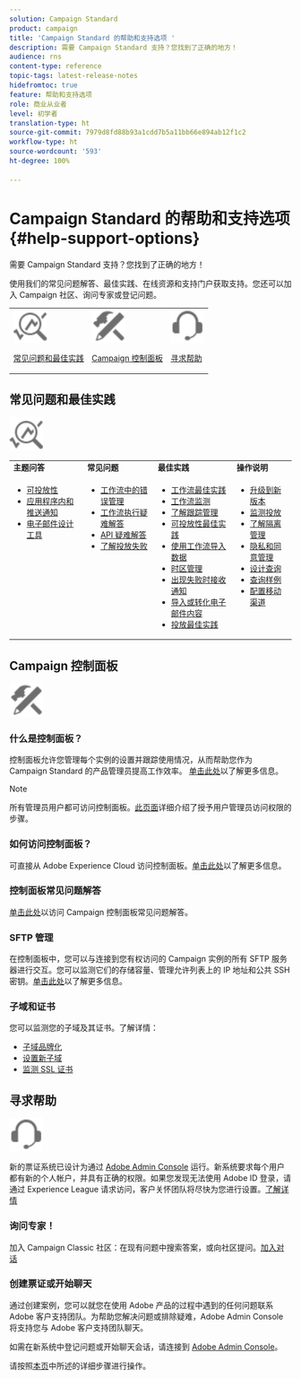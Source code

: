 ```yaml
---
solution: Campaign Standard
product: campaign
title: 'Campaign Standard 的帮助和支持选项 '
description: 需要 Campaign Standard 支持？您找到了正确的地方！
audience: rns
content-type: reference
topic-tags: latest-release-notes
hidefromtoc: true
feature: 帮助和支持选项
role: 商业从业者
level: 初学者
translation-type: ht
source-git-commit: 7979d8fd88b93a1cdd7b5a11bb66e894ab12f1c2
workflow-type: ht
source-wordcount: '593'
ht-degree: 100%

---
```



# Campaign Standard 的帮助和支持选项{#help-support-options}

需要 Campaign Standard 支持？您找到了正确的地方！

使用我们的常见问题解答、最佳实践、在线资源和支持门户获取支持。您还可以加入 Campaign 社区、询问专家或登记问题。

<table>
    <tr>
        <td><img src="start/using/assets/do-not-localize/icon-faq.svg" width="60px"><p><a href="#faq">常见问题和最佳实践</a></p></td>
        <td><img src="start/using/assets/do-not-localize/icon-control-panel.svg" width="60px"><p><a href="#control-panel">Campaign 控制面板</a></p></td>
        <td><img src="start/using/assets/do-not-localize/icon-support.svg" width="60px"><p><a href="#support">寻求帮助</a></p></td>
    </tr>
</table>

## 常见问题和最佳实践

<img src="start/using/assets/do-not-localize/icon-faq.svg" width="60px">

<table>
    <tr><td><strong>主题问答</strong></td><td><strong>常见问题</strong></td><td><strong>最佳实践</strong></td><td><strong>操作说明</strong></td></tr>
    <tr>
    <td valign="top">
        <ul>
        <li><a href="sending/using/monitor-deliverability.md">可投放性</a></li>
        <li><a href="administration/using/aep-faq.md">应用程序内和推送通知</a></li>
        <li><a href="designing/using/faq-email-designer.md">电子邮件设计工具</a></li>
        </ul>
    </td>
    <td valign="top">
        <ul>
        <li><a href="automating/using/monitoring-workflow-execution.md#error-management">工作流中的错误管理</a></li>
        <li><a href="automating/using/best-practices-workflows.md">工作流执行疑难解答</a></li>
        <li><a href="api/using/troubleshooting.md">API 疑难解答</a></li>
        <li><a href="sending/using/understanding-delivery-failures.md">了解投放失败</a></li>
        </ul>
    </td>
   <td valign="top">
        <ul>
        <li><a href="automating/using/best-practices-workflows.md">工作流最佳实践</a></li>
        <li><a href="automating/using/about-workflow-execution.md">工作流监测</a></li>
        <li><a href="sending/using/tracking-messages.md">了解跟踪管理</a></li>
        <li><a href="sending/using/about-deliverability.md">可投放性最佳实践</a></li>
        <li><a href="automating/using/creating-import-workflow-templates.md">使用工作流导入数据</a></li>
        <li><a href="sending/using/sending-messages-at-the-recipient-s-time-zone.md">时区管理</a></li>
        <li><a href="sending/using/receiving-alerts-when-failures-happen.md">出现失败时接收通知</a></li>
        <li><a href="designing/using/using-existing-content.md">导入或转化电子邮件内容</a></li>
        <li><a href="sending/using/delivery-best-practices.md">投放最佳实践</a></li>
        </ul>
    </td>
    <td valign="top">
        <ul>
        <li><a href="rn/using/release-planning.md">升级到新版本</a></li>
        <li><a href="sending/using/monitoring-a-delivery.md">监测投放</a></li>
        <li><a href="sending/using/understanding-quarantine-management.md">了解隔离管理</a></li>
        <li><a href="start/using/privacy-management.md">隐私和同意管理</a></li>
        <li><a href="automating/using/query.md">设计查询</a></li>
        <li><a href="automating/using/query-samples.md">查询样例</a></li>
        <li><a href="https://helpx.adobe.com/campaiacs-mobile.html">配置移动渠道</a></li>
        </ul>
    </td>
    </tr>
</table>

## Campaign 控制面板

<img src="start/using/assets/do-not-localize/icon-control-panel.svg" width="60px">

### 什么是控制面板？

控制面板允许您管理每个实例的设置并跟踪使用情况，从而帮助您作为 Campaign Standard 的产品管理员提高工作效率。
[单击此处](https://experienceleague.adobe.com/docs/control-panel/using/discover-control-panel/key-features.html?lang=zh-Hans#discover-control-panel)以了解更多信息。

>[!NOTE]
>
>所有管理员用户都可访问控制面板。[此页面](https://experienceleague.adobe.com/docs/control-panel/using/discover-control-panel/managing-permissions.html?lang=zh-Hans#discover-control-panel)详细介绍了授予用户管理员访问权限的步骤。

### 如何访问控制面板？

可直接从 Adobe Experience Cloud 访问控制面板。[单击此处](https://experienceleague.adobe.com/docs/control-panel/using/discover-control-panel/accessing-control-panel.html?lang=zh-Hans#discover-control-panel)以了解更多信息。

### 控制面板常见问题解答

[单击此处](https://experienceleague.adobe.com/docs/control-panel/using/faq.html?lang=zh-Hans)以访问 Campaign 控制面板常见问题解答。

### SFTP 管理

在控制面板中，您可以与连接到您有权访问的 Campaign 实例的所有 SFTP 服务器进行交互。您可以监测它们的存储容量、管理允许列表上的 IP 地址和公共 SSH 密钥。[单击此处](https://experienceleague.adobe.com/docs/control-panel/using/sftp-management/about-sftp-management.html?lang=zh-Hans#sftp-management)以了解更多信息。

### 子域和证书

您可以监测您的子域及其证书。了解详情：

* [子域品牌化](https://experienceleague.adobe.com/docs/control-panel/using/subdomains-and-certificates/subdomains-branding.html?lang=zh-Hans#subdomains-and-certificates)
* [设置新子域](https://experienceleague.adobe.com/docs/control-panel/using/subdomains-and-certificates/setting-up-new-subdomain.html?lang=zh-Hans#subdomains-and-certificates)
* [监测 SSL 证书](https://experienceleague.adobe.com/docs/control-panel/using/subdomains-and-certificates/renewing-subdomain-certificate.html?lang=zh-Hans#subdomains-and-certificates)

## 寻求帮助

<img src="start/using/assets/do-not-localize/icon-support.svg" width="60px">

新的票证系统已设计为通过 [Adobe Admin Console](https://adminconsole.adobe.com/overview) 运行。新系统要求每个用户都有新的个人帐户，并具有正确的权限。如果您发现无法使用 Adobe ID 登录，请通过 Experience League 请求访问，客户关怀团队将尽快为您进行设置。[了解详情](https://helpx.adobe.com/cn/enterprise/admin-guide.html/enterprise/using/support-for-experience-cloud.ug.html)

### 询问专家！

加入 Campaign Classic 社区：在现有问题中搜索答案，或向社区提问。[加入对话](https://experienceleaguecommunities.adobe.cadobe-campaign-standard/ct-p/adobe-campaign-standard-community)

### 创建票证或开始聊天

通过创建案例，您可以就您在使用 Adobe 产品的过程中遇到的任何问题联系 Adobe 客户支持团队。为帮助您解决问题或排除疑难，Adobe Admin Console 将支持您与 Adobe 客户支持团队聊天。

如需在新系统中登记问题或开始聊天会话，请连接到 [Adobe Admin Console](https://adminconsole.adobe.com/overview)。

请按照[本页](https://helpx.adobe.com/cn/enterprise/admin-guide.html/enterprise/using/support-for-experience-cloud.ug.html)中所述的详细步骤进行操作。
